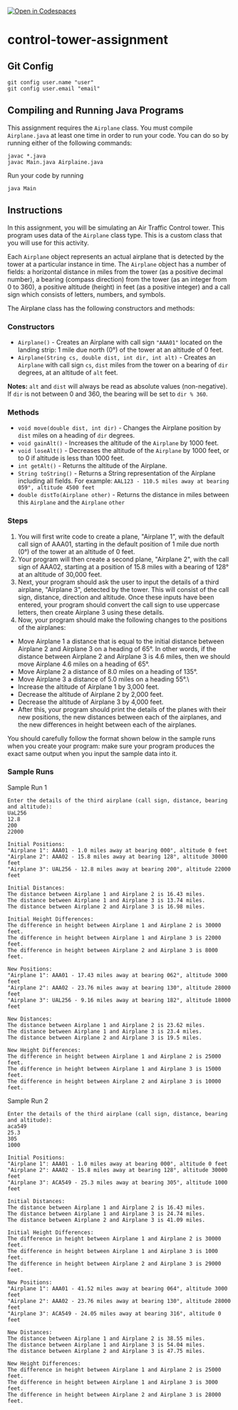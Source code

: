[![Open in Codespaces](https://classroom.github.com/assets/launch-codespace-2972f46106e565e64193e422d61a12cf1da4916b45550586e14ef0a7c637dd04.svg)](https://classroom.github.com/open-in-codespaces?assignment_repo_id=16499129)
# control-tower-assignment

## Git Config
```
git config user.name "user"
git config user.email "email"
```

## Compiling and Running Java Programs
This assignment requires the `Airplane` class.  You must compile `Airplane.java` at least one time in order to run your code.  You can do so by running either of the following commands:
```
javac *.java
javac Main.java Airplaine.java
```

Run your code by running
```
java Main
```

## Instructions
In this assignment, you will be simulating an Air Traffic Control tower. This program uses data of the `Airplane` class type. This is a custom class that you will use for this activity.

Each `Airplane` object represents an actual airplane that is detected by the tower at a particular instance in time. The `Airplane` object has a number of fields: a horizontal distance in miles from the tower (as a positive decimal number), a bearing (compass direction) from the tower (as an integer from 0 to 360), a positive altitude (height) in feet (as a positive integer) and a call sign which consists of letters, numbers, and symbols.

The Airplane class has the following constructors and methods:

### Constructors
* `Airplane()` - Creates an Airplane with call sign `"AAA01"` located on the landing strip: 1 mile due north (0°) of the tower at an altitude of 0 feet.
* `Airplane(String cs, double dist, int dir, int alt)` - Creates an `Airplane` with call sign `cs`, `dist` miles from the tower on a bearing of `dir` degrees, at an altitude of `alt` feet.

**Notes:** `alt` and `dist` will always be read as absolute values (non-negative). If `dir` is not between 0 and 360, the bearing will be set to `dir % 360`.
 
### Methods
* `void move(double dist, int dir)` - Changes the Airplane position by `dist` miles on a heading of `dir` degrees.
* `void gainAlt()` - Increases the altitude of the `Airplane` by 1000 feet.
* `void loseAlt()` - Decreases the altitude of the `Airplane` by 1000 feet, or to 0 if altitude is less than 1000 feet.
* `int getAlt()` - Returns the altitude of the Airplane.
* `String toString()` - Returns a String representation of the Airplane including all fields. For example: `AAL123 - 110.5 miles away at bearing 059°, altitude 4500 feet`
* `double distTo(Airplane other)` - Returns the distance in miles between this `Airplane` and the `Airplane` `other`

### Steps
1. You will first write code to create a plane, "Airplane 1",  with the default call sign of AAA01, starting in the default position of 1 mile due north (0°) of the tower at an altitude of 0 feet.
2. Your program will then create a second plane, "Airplane 2", with the call sign of AAA02, starting at a position of 15.8 miles with a bearing of 128° at an altitude of 30,000 feet.
3. Next, your program should ask the user to input the details of a third airplane, "Airplane 3", detected by the tower. This will consist of the call sign, distance, direction and altitude. Once these inputs have been entered, your program should convert the call sign to use uppercase letters, then create Airplane 3 using these details.
4. Now, your program should make the following changes to the positions of the airplanes:
  * Move Airplane 1 a distance that is equal to the initial distance between Airplane 2 and Airplane 3 on a heading of 65°. In other words, if the distance between Airplane 2 and Airplane 3 is 4.6 miles, then we should move Airplane 4.6 miles on a heading of 65°.
  * Move Airplane 2 a distance of 8.0 miles on a heading of 135°.
  * Move Airplane 3 a distance of 5.0 miles on a heading 55°.\
  * Increase the altitude of Airplane 1 by 3,000 feet.
  * Decrease the altitude of Airplane 2 by 2,000 feet.
  * Decrease the altitude of Airplane 3 by 4,000 feet.
  * After this, your program should print the details of the planes with their new positions, the new distances between each of the airplanes, and the new differences in height between each of the airplanes.

You should carefully follow the format shown below in the sample runs when you create your program: make sure your program produces the exact same output when you input the sample data into it.

### Sample Runs
Sample Run 1
```
Enter the details of the third airplane (call sign, distance, bearing and altitude):
UaL256
12.8
200
22000

Initial Positions:
"Airplane 1": AAA01 - 1.0 miles away at bearing 000°, altitude 0 feet
"Airplane 2": AAA02 - 15.8 miles away at bearing 128°, altitude 30000 feet
"Airplane 3": UAL256 - 12.8 miles away at bearing 200°, altitude 22000 feet

Initial Distances:
The distance between Airplane 1 and Airplane 2 is 16.43 miles.
The distance between Airplane 1 and Airplane 3 is 13.74 miles.
The distance between Airplane 2 and Airplane 3 is 16.98 miles.

Initial Height Differences:
The difference in height between Airplane 1 and Airplane 2 is 30000 feet.
The difference in height between Airplane 1 and Airplane 3 is 22000 feet.
The difference in height between Airplane 2 and Airplane 3 is 8000 feet.

New Positions: 
"Airplane 1": AAA01 - 17.43 miles away at bearing 062°, altitude 3000 feet
"Airplane 2": AAA02 - 23.76 miles away at bearing 130°, altitude 28000 feet
"Airplane 3": UAL256 - 9.16 miles away at bearing 182°, altitude 18000 feet

New Distances:
The distance between Airplane 1 and Airplane 2 is 23.62 miles.
The distance between Airplane 1 and Airplane 3 is 23.4 miles.
The distance between Airplane 2 and Airplane 3 is 19.5 miles.

New Height Differences:
The difference in height between Airplane 1 and Airplane 2 is 25000 feet.
The difference in height between Airplane 1 and Airplane 3 is 15000 feet.
The difference in height between Airplane 2 and Airplane 3 is 10000 feet.
```
Sample Run 2
```
Enter the details of the third airplane (call sign, distance, bearing and altitude):
aca549
25.3
305
1000

Initial Positions:
"Airplane 1": AAA01 - 1.0 miles away at bearing 000°, altitude 0 feet
"Airplane 2": AAA02 - 15.8 miles away at bearing 128°, altitude 30000 feet
"Airplane 3": ACA549 - 25.3 miles away at bearing 305°, altitude 1000 feet

Initial Distances:
The distance between Airplane 1 and Airplane 2 is 16.43 miles.
The distance between Airplane 1 and Airplane 3 is 24.74 miles.
The distance between Airplane 2 and Airplane 3 is 41.09 miles.

Initial Height Differences:
The difference in height between Airplane 1 and Airplane 2 is 30000 feet.
The difference in height between Airplane 1 and Airplane 3 is 1000 feet.
The difference in height between Airplane 2 and Airplane 3 is 29000 feet.

New Positions: 
"Airplane 1": AAA01 - 41.52 miles away at bearing 064°, altitude 3000 feet
"Airplane 2": AAA02 - 23.76 miles away at bearing 130°, altitude 28000 feet
"Airplane 3": ACA549 - 24.05 miles away at bearing 316°, altitude 0 feet

New Distances:
The distance between Airplane 1 and Airplane 2 is 38.55 miles.
The distance between Airplane 1 and Airplane 3 is 54.04 miles.
The distance between Airplane 2 and Airplane 3 is 47.75 miles.

New Height Differences:
The difference in height between Airplane 1 and Airplane 2 is 25000 feet.
The difference in height between Airplane 1 and Airplane 3 is 3000 feet.
The difference in height between Airplane 2 and Airplane 3 is 28000 feet.
```
